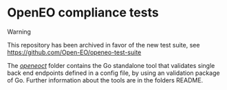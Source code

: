 # OpenEO compliance tests

> [!WARNING]  
> This repository has been archived in favor of the new test suite, see <https://github.com/Open-EO/openeo-test-suite>

The *[openeoct](https://github.com/Open-EO/openeo-backend-validator/tree/master/openeoct)* folder contains
the Go standalone tool that validates single back end endpoints defined in a config file,
by using an validation package of Go. Further information about the tools are in the folders README.
